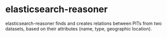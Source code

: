 # elasticsearch-reasoner

elasticsearch-reasoner finds and creates relations between PITs from two datasets, based on their attributes (name, type, geographic location).
